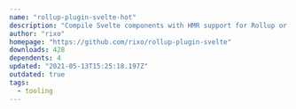 ```yaml
---
name: "rollup-plugin-svelte-hot"
description: "Compile Svelte components with HMR support for Rollup or Nollup"
author: "rixo"
homepage: "https://github.com/rixo/rollup-plugin-svelte"
downloads: 428
dependents: 4
updated: "2021-05-13T15:25:18.197Z"
outdated: true
tags: 
  - tooling
---
```

